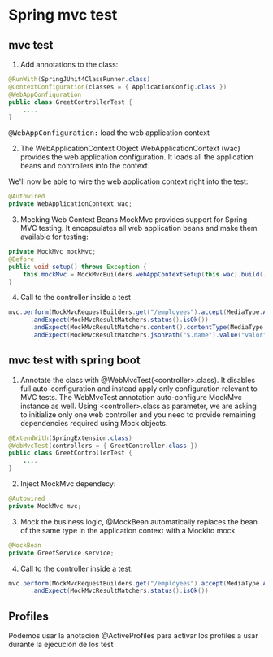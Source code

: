 # Spring mvc test

## mvc test
1. Add annotations to the class:
```java
@RunWith(SpringJUnit4ClassRunner.class)
@ContextConfiguration(classes = { ApplicationConfig.class })
@WebAppConfiguration
public class GreetControllerTest {
    ....
}
```

<kbd>@WebAppConfiguration:</kbd> load the web application context

2. The WebApplicationContext Object
WebApplicationContext (wac) provides the web application configuration. It loads all the application beans and controllers into the context.

We'll now be able to wire the web application context right into the test:

```java
@Autowired
private WebApplicationContext wac;
```

3. Mocking Web Context Beans
MockMvc provides support for Spring MVC testing. It encapsulates all web application beans and make them available for testing:

```java
private MockMvc mockMvc;
@Before
public void setup() throws Exception {
    this.mockMvc = MockMvcBuilders.webAppContextSetup(this.wac).build();
}
```

4. Call to the controller inside a test
```java
mvc.perform(MockMvcRequestBuilders.get("/employees").accept(MediaType.APPLICATION_JSON)))
      .andExpect(MockMvcResultMatchers.status().isOk())
      .andExpect(MockMvcResultMatchers.content().contentType(MediaType.APPLICATION_JSON))
      .andExpect(MockMvcResultMatchers.jsonPath("$.name").value("valor"));
```

## mvc test with spring boot

1. Annotate the class with @WebMvcTest(&lt;controller>.class). It disables full auto-configuration and instead apply only configuration relevant to MVC tests. The WebMvcTest annotation auto-configure MockMvc instance as well. Using &lt;controller>.class as parameter, we are asking to initialize only one web controller and you need to provide remaining dependencies required using Mock objects.
```java
@ExtendWith(SpringExtension.class)
@WebMvcTest(controllers = { GreetController.class })
public class GreetControllerTest {
    ....
}
```

2. Inject MockMvc dependecy:
```java
@Autowired
private MockMvc mvc;
```

3. Mock the business logic, @MockBean automatically replaces the bean of the same type in the application context with a Mockito mock
```java
@MockBean
private GreetService service;
```

4. Call to the controller inside a test:
```java
mvc.perform(MockMvcRequestBuilders.get("/employees").accept(MediaType.APPLICATION_JSON)))
      .andExpect(MockMvcResultMatchers.status().isOk())
```

## Profiles

Podemos usar la anotación @ActiveProfiles para activar los profiles a usar durante la ejecución de los test
